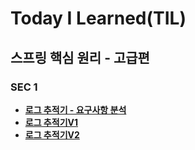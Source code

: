 # Today I Learned(TIL)

## 스프링 핵심 원리 - 고급편

### SEC 1
- [**로그 추적기 - 요구사항 분석**](https://github.com/YeongJae0114/TIL/blob/main/Spring-advanced/advanced_1-0.md)
- [**로그 추적기V1**](https://github.com/YeongJae0114/TIL/blob/main/Spring-advanced/advanced_1-1.md)
- [**로그 추적기V2**](https://github.com/YeongJae0114/TIL/blob/main/Spring-advanced/advanced_1-2.md)


